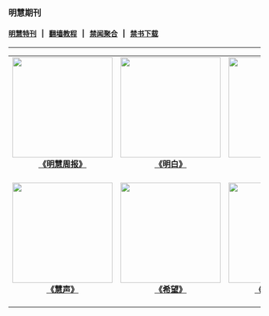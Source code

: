 ### 明慧期刊

#### [明慧特刊](pages/special.md) &nbsp;&nbsp;|&nbsp;&nbsp; [翻墙教程](https://github.com/gfw-breaker/guides/) &nbsp;&nbsp;|&nbsp;&nbsp; [禁闻聚合](https://github.com/gfw-breaker/banned-news3/) &nbsp;&nbsp;|&nbsp;&nbsp; [禁书下载](https://github.com/gfw-breaker/books/)
---

|||||
|:---:|:---:|:---:|:---:|
|[<img width="200px" src="https://cdn.jsdelivr.net/gh/gfw-breaker/mh-qikan/indexes/covers/zhoubao.png" ><br/><b>《明慧周报》</b><br/><br/>](indexes/zhongguo.md)|[<img width="200px" src="https://cdn.jsdelivr.net/gh/gfw-breaker/mh-qikan/indexes/covers/mingbai.png" ><br/><b>《明白》</b><br/><br/>](indexes/mingbai.md)|[<img width="200px" src="https://cdn.jsdelivr.net/gh/gfw-breaker/mh-qikan/indexes/covers/zhenxiang.png" ><br/><b>《真相》</b><br/><br/>](indexes/zhenxiang.md)|[<img width="200px" src="https://cdn.jsdelivr.net/gh/gfw-breaker/mh-qikan/indexes/covers/cangsheng.png" ><br/><b>《天地苍生》</b><br/><br/>](indexes/cangsheng.md)|
|[<img width="200px" src="https://cdn.jsdelivr.net/gh/gfw-breaker/mh-qikan/indexes/covers/huisheng.png" ><br/><b>《慧声》</b><br/><br/>](indexes/huisheng.md)|[<img width="200px" src="https://cdn.jsdelivr.net/gh/gfw-breaker/mh-qikan/indexes/covers/xiwang.png" ><br/><b>《希望》</b><br/><br/>](indexes/xiwang.md)|[<img width="200px" src="https://cdn.jsdelivr.net/gh/gfw-breaker/mh-qikan/indexes/covers/huabao.png" ><br/><b>《明慧画报》</b><br/><br/>](indexes/huabao.md)|[<img width="200px" src="https://cdn.jsdelivr.net/gh/gfw-breaker/mh-qikan/indexes/covers/hongfu.png" ><br/><b>《天赐洪福》</b><br/><br/>](indexes/hongfu.md)|

